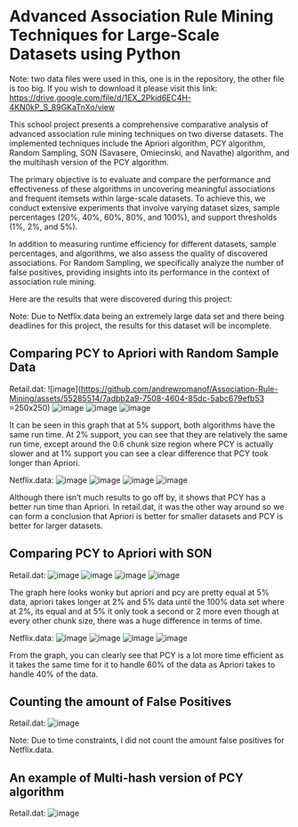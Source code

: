 # Advanced Association Rule Mining Techniques for Large-Scale Datasets using Python

Note: two data files were used in this, one is in the repository, the other file is too big. If you wish to download it please visit this link: https://drive.google.com/file/d/1EX_2Pkid6EC4H-4KN0kP_S_89GKaTnXo/view

This school project presents a comprehensive comparative analysis of advanced association rule mining techniques on two diverse datasets. The implemented techniques include the Apriori algorithm, PCY algorithm, Random Sampling, SON (Savasere, Omiecinski, and Navathe) algorithm, and the multihash version of the PCY algorithm.

The primary objective is to evaluate and compare the performance and effectiveness of these algorithms in uncovering meaningful associations and frequent itemsets within large-scale datasets. To achieve this, we conduct extensive experiments that involve varying dataset sizes, sample percentages (20%, 40%, 60%, 80%, and 100%), and support thresholds (1%, 2%, and 5%).

In addition to measuring runtime efficiency for different datasets, sample percentages, and algorithms, we also assess the quality of discovered associations. For Random Sampling, we specifically analyze the number of false positives, providing insights into its performance in the context of association rule mining.

Here are the results that were discovered during this project:

Note: Due to Netflix.data being an extremely large data set and there being deadlines for this project, the results for this dataset will be incomplete.

## Comparing PCY to Apriori with Random Sample Data

Retail.dat:
![image](https://github.com/andrewromanof/Association-Rule-Mining/assets/55285514/7adbb2a9-7508-4604-85dc-5abc679efb53 =250x250)
![image](https://github.com/andrewromanof/Association-Rule-Mining/assets/55285514/59235a0c-9d4d-4be5-b81b-c235f8266fb1)
![image](https://github.com/andrewromanof/Association-Rule-Mining/assets/55285514/914f81be-57cf-4e3e-95b0-619a2dd7801b)
![image](https://github.com/andrewromanof/Association-Rule-Mining/assets/55285514/84b67753-2e75-420d-a7a2-92be3c370bb7)

It can be seen in this graph that at 5% support, both algorithms have the same run time. At 2% support, you can see that they are relatively the same run time, except around the 0.6 chunk size region where PCY is actually slower and at 1% support you can see a clear difference that PCY took longer than Apriori.

Netflix.data:
![image](https://github.com/andrewromanof/Association-Rule-Mining/assets/55285514/3fc33141-9462-4570-8164-50076055edc0)
![image](https://github.com/andrewromanof/Association-Rule-Mining/assets/55285514/6c59de73-4015-4da1-8e63-e724a76fbafd)
![image](https://github.com/andrewromanof/Association-Rule-Mining/assets/55285514/0111b944-7ecc-498f-91e5-820724503480)
![image](https://github.com/andrewromanof/Association-Rule-Mining/assets/55285514/dacd8561-e5cb-4849-9d63-7a9c752b79b9)

Although there isn’t much results to go off by, it shows that PCY has a better run time than Apriori. In retail.dat, it was the other way around so we can form a conclusion that Apriori is better for smaller datasets and PCY is better for larger datasets.

## Comparing PCY to Apriori with SON

Retail.dat:
![image](https://github.com/andrewromanof/Association-Rule-Mining/assets/55285514/b322a57c-4c56-46bf-ae77-01db095022e7)
![image](https://github.com/andrewromanof/Association-Rule-Mining/assets/55285514/38e371ce-2776-4634-8c8e-d05365a2aa16)
![image](https://github.com/andrewromanof/Association-Rule-Mining/assets/55285514/fc482ac6-b24d-44d8-b1f9-8298bd41771d)
![image](https://github.com/andrewromanof/Association-Rule-Mining/assets/55285514/36a34356-feb6-48b2-b6f2-2be3f449df68)

The graph here looks wonky but apriori and pcy are pretty equal at 5% data, apriori takes longer at 2% and 5% data until the 100% data set where at 2%, its equal and at 5% it only took a second or 2 more even though at every other chunk size, there was a huge difference in terms of time.

Netflix.data:
![image](https://github.com/andrewromanof/Association-Rule-Mining/assets/55285514/e0006355-a59b-451d-ad3a-3d0d0f383d64)
![image](https://github.com/andrewromanof/Association-Rule-Mining/assets/55285514/db14b77e-db1d-4dad-b7e3-398c718b894d)
![image](https://github.com/andrewromanof/Association-Rule-Mining/assets/55285514/1c7ab9f6-57b7-4786-9caa-ed06b4237559)
![image](https://github.com/andrewromanof/Association-Rule-Mining/assets/55285514/ec2e8fea-8b88-4d7f-98fe-d22347044a33)

From the graph, you can clearly see that PCY is a lot more time efficient as it takes the same time for it to handle 60% of the data as Apriori takes to handle 40% of the data.

## Counting the amount of False Positives

Retail.dat:
![image](https://github.com/andrewromanof/Association-Rule-Mining/assets/55285514/ba9401ac-2531-4172-9a8c-68340ed2e242)

Note: Due to time constraints, I did not count the amount false positives for Netflix.data.

## An example of Multi-hash version of PCY algorithm

Retail.dat:
![image](https://github.com/andrewromanof/Association-Rule-Mining/assets/55285514/9c775d0d-da06-497b-a546-5985ae1bc432)
